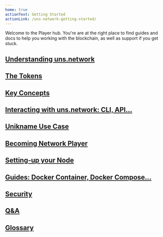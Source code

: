 ```yaml
---
home: true
actionText: Getting Started
actionLink: /uns-network-getting-started/
---
```


Welcome to the <brand name="uns"/> Player hub. You're are at the right place to find guides and docs to help you working with the <brand name="uns"/> blockchain, as well as support if you get stuck.

## [Understanding uns.network](./introduction)

## [The Tokens](./tokens)

## [Key Concepts](./key-concept)

## [Interacting with uns.network: CLI, API...](./interacting-with-uns)

## [Unikname Use Case](./unikname-use-case)

## [Becoming Network Player](./becoming-network-player)

## [Setting-up your Node](/setting-up-uns-node/)

## [Guides: Docker Container, Docker Compose...](./docker-configuration)

## [Security](./security)

## [Q&A](./qna)

## [Glossary](./glossary)
